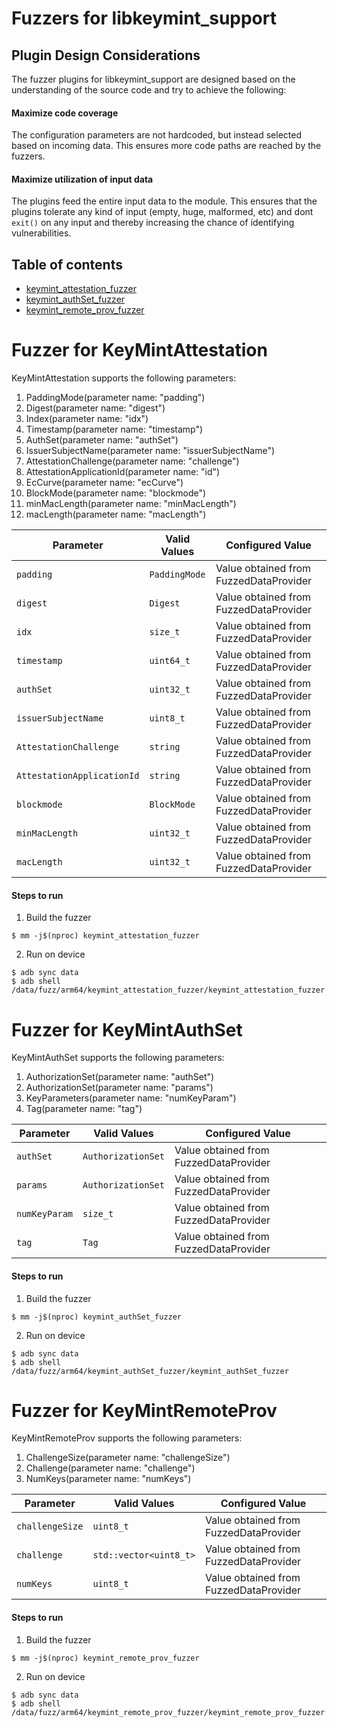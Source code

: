 # Fuzzers for libkeymint_support

## Plugin Design Considerations
The fuzzer plugins for libkeymint_support are designed based on the understanding of the source code and try to achieve the following:

#### Maximize code coverage
The configuration parameters are not hardcoded, but instead selected based on incoming data. This ensures more code paths are reached by the fuzzers.

#### Maximize utilization of input data
The plugins feed the entire input data to the module. This ensures that the plugins tolerate any kind of input (empty, huge, malformed, etc) and dont `exit()` on any input and thereby increasing the chance of identifying vulnerabilities.

## Table of contents
+ [keymint_attestation_fuzzer](#KeyMintAttestation)
+ [keymint_authSet_fuzzer](#KeyMintAuthSet)
+ [keymint_remote_prov_fuzzer](#KeyMintRemoteProv)

# <a name="KeyMintAttestation"></a> Fuzzer for KeyMintAttestation
KeyMintAttestation supports the following parameters:
1. PaddingMode(parameter name: "padding")
2. Digest(parameter name: "digest")
3. Index(parameter name: "idx")
4. Timestamp(parameter name: "timestamp")
5. AuthSet(parameter name: "authSet")
6. IssuerSubjectName(parameter name: "issuerSubjectName")
7. AttestationChallenge(parameter name: "challenge")
8. AttestationApplicationId(parameter name: "id")
9. EcCurve(parameter name: "ecCurve")
10. BlockMode(parameter name: "blockmode")
11. minMacLength(parameter name: "minMacLength")
12. macLength(parameter name: "macLength")

| Parameter| Valid Values| Configured Value|
|------------- |--------------| -------------------- |
|`padding`| `PaddingMode` |Value obtained from FuzzedDataProvider|
|`digest`| `Digest` |Value obtained from FuzzedDataProvider|
|`idx`| `size_t` |Value obtained from FuzzedDataProvider|
|`timestamp`| `uint64_t` |Value obtained from FuzzedDataProvider|
|`authSet`| `uint32_t` |Value obtained from FuzzedDataProvider|
|`issuerSubjectName`| `uint8_t` |Value obtained from FuzzedDataProvider|
|`AttestationChallenge`| `string` |Value obtained from FuzzedDataProvider|
|`AttestationApplicationId`| `string` |Value obtained from FuzzedDataProvider|
|`blockmode`| `BlockMode` |Value obtained from FuzzedDataProvider|
|`minMacLength`| `uint32_t` |Value obtained from FuzzedDataProvider|
|`macLength`| `uint32_t` |Value obtained from FuzzedDataProvider|

#### Steps to run
1. Build the fuzzer
```
$ mm -j$(nproc) keymint_attestation_fuzzer
```
2. Run on device
```
$ adb sync data
$ adb shell /data/fuzz/arm64/keymint_attestation_fuzzer/keymint_attestation_fuzzer
```

# <a name="KeyMintAuthSet"></a> Fuzzer for KeyMintAuthSet
KeyMintAuthSet supports the following parameters:
1. AuthorizationSet(parameter name: "authSet")
2. AuthorizationSet(parameter name: "params")
3. KeyParameters(parameter name: "numKeyParam")
4. Tag(parameter name: "tag")

| Parameter| Valid Values| Configured Value|
|------------- |--------------| -------------------- |
|`authSet`| `AuthorizationSet` |Value obtained from FuzzedDataProvider|
|`params`| `AuthorizationSet` |Value obtained from FuzzedDataProvider|
|`numKeyParam`| `size_t` |Value obtained from FuzzedDataProvider|
|`tag`| `Tag` |Value obtained from FuzzedDataProvider|

#### Steps to run
1. Build the fuzzer
```
$ mm -j$(nproc) keymint_authSet_fuzzer
```
2. Run on device
```
$ adb sync data
$ adb shell /data/fuzz/arm64/keymint_authSet_fuzzer/keymint_authSet_fuzzer
```

# <a name="KeyMintRemoteProv"></a> Fuzzer for KeyMintRemoteProv
KeyMintRemoteProv supports the following parameters:
1. ChallengeSize(parameter name: "challengeSize")
2. Challenge(parameter name: "challenge")
3. NumKeys(parameter name: "numKeys")

| Parameter| Valid Values| Configured Value|
|------------- |--------------| -------------------- |
|`challengeSize`| `uint8_t` |Value obtained from FuzzedDataProvider|
|`challenge`| `std::vector<uint8_t>` |Value obtained from FuzzedDataProvider|
|`numKeys`| `uint8_t` |Value obtained from FuzzedDataProvider|

#### Steps to run
1. Build the fuzzer
```
$ mm -j$(nproc) keymint_remote_prov_fuzzer
```
2. Run on device
```
$ adb sync data
$ adb shell /data/fuzz/arm64/keymint_remote_prov_fuzzer/keymint_remote_prov_fuzzer
```

